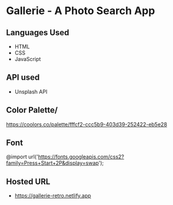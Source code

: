 # Gallerie - A Photo Search App

## Languages Used
- HTML
- CSS
- JavaScript

## API used
- Unsplash API

## Color Palette/
https://coolors.co/palette/fffcf2-ccc5b9-403d39-252422-eb5e28

## Font
@import url('https://fonts.googleapis.com/css2?family=Press+Start+2P&display=swap');

## Hosted URL
- https://gallerie-retro.netlify.app
